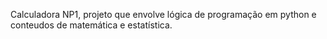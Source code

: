 Calculadora NP1, projeto que envolve lógica de programação em python e conteudos de matemática e estatística.

